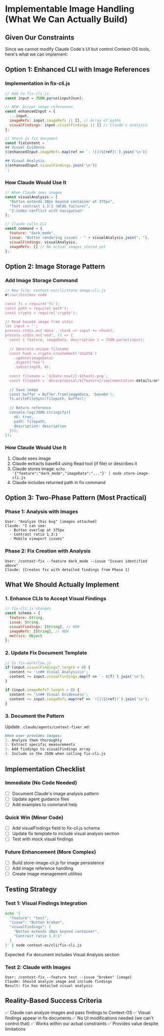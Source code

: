 # Implementable Image Handling (What We Can Actually Build)

## Given Our Constraints

Since we cannot modify Claude Code's UI but control Context-OS tools, here's what we can implement:

## Option 1: Enhanced CLI with Image References

### Implementation in fix-cli.js
```javascript
// Add to fix-cli.js
const input = JSON.parse(inputJson);

// NEW: Accept image references
const enhancedInput = {
  ...input,
  imageRefs: input.imageRefs || [], // Array of paths
  visualFindings: input.visualFindings || [] // Claude's analysis
};

// Store in fix document
const fixContent = `
## Visual Evidence
${enhancedInput.imageRefs.map(ref => `- ![](${ref})`).join('\n')}

## Visual Analysis
${enhancedInput.visualFindings.join('\n')}
`;
```

### How Claude Would Use It
```javascript
// When Claude sees images
const visualAnalysis = [
  "Button extends 20px beyond container at 375px",
  "Text contrast 1.3:1 (WCAG failure)",
  "Z-index conflict with navigation"
];

// Claude calls CLI
const command = {
  feature: "dark_mode",
  issue: "Button rendering issues - " + visualAnalysis.join(", "),
  visualFindings: visualAnalysis,
  imageRefs: [] // No actual images stored yet
};
```

## Option 2: Image Storage Pattern

### Add Image Storage Command
```javascript
// New file: context-os/cli/store-image-cli.js
#!/usr/bin/env node

const fs = require('fs');
const path = require('path');
const crypto = require('crypto');

// Read base64 image from stdin
let input = '';
process.stdin.on('data', chunk => input += chunk);
process.stdin.on('end', () => {
  const { feature, imageData, description } = JSON.parse(input);
  
  // Generate unique filename
  const hash = crypto.createHash('sha256')
    .update(imageData)
    .digest('hex')
    .substring(0, 8);
  
  const filename = `${Date.now()}-${hash}.png`;
  const filepath = `docs/proposal/${feature}/implementation-details/artifacts/${filename}`;
  
  // Save image
  const buffer = Buffer.from(imageData, 'base64');
  fs.writeFileSync(filepath, buffer);
  
  // Return reference
  console.log(JSON.stringify({
    ok: true,
    path: filepath,
    description: description
  }));
});
```

### How Claude Would Use It
1. Claude sees image
2. Claude extracts base64 using Read tool (if file) or describes it
3. Claude stores image: `echo '{"feature":"dark_mode","imageData":"..."}' | node store-image-cli.js`
4. Claude includes returned path in fix command

## Option 3: Two-Phase Pattern (Most Practical)

### Phase 1: Analysis with Images
```
User: "Analyze this bug" [images attached]
Claude: "I can see:
  - Button overlap at 375px
  - Contrast ratio 1.3:1
  - Mobile viewport issues"
```

### Phase 2: Fix Creation with Analysis
```
User: /context-fix --feature dark_mode --issue "Issues identified above"
Claude: [Creates fix with detailed findings from Phase 1]
```

## What We Should Actually Implement

### 1. Enhance CLIs to Accept Visual Findings
```javascript
// fix-cli.js changes
const schema = {
  feature: String,
  issue: String,
  visualFindings: [String], // NEW
  imageRefs: [String], // NEW
  metrics: Object
};
```

### 2. Update Fix Document Template
```javascript
// In fix-workflow.js
if (input.visualFindings?.length > 0) {
  content += '\n## Visual Analysis\n';
  content += input.visualFindings.map(f => `- ${f}`).join('\n');
}

if (input.imageRefs?.length > 0) {
  content += '\n## Visual Evidence\n';
  content += input.imageRefs.map(ref => `![](${ref})`).join('\n');
}
```

### 3. Document the Pattern
Update `.claude/agents/context-fixer.md`:
```markdown
When user provides images:
1. Analyze them thoroughly
2. Extract specific measurements
3. Add findings to visualFindings array
4. Include in the JSON when calling fix-cli.js
```

## Implementation Checklist

### Immediate (No Code Needed)
- [ ] Document Claude's image analysis pattern
- [ ] Update agent guidance files
- [ ] Add examples to command help

### Quick Win (Minor Code)
- [ ] Add visualFindings field to fix-cli.js schema
- [ ] Update fix template to include visual analysis section
- [ ] Test with mock visual findings

### Future Enhancement (More Complex)
- [ ] Build store-image-cli.js for image persistence
- [ ] Add image reference handling
- [ ] Create image management utilities

## Testing Strategy

### Test 1: Visual Findings Integration
```bash
echo '{
  "feature": "test",
  "issue": "Button broken",
  "visualFindings": [
    "Button extends 20px beyond container",
    "Contrast ratio 1.3:1"
  ]
}' | node context-os/cli/fix-cli.js
```
Expected: Fix document includes Visual Analysis section

### Test 2: Claude with Images
```
User: /context-fix --feature test --issue "broken" [image]
Claude: Should analyze image and include findings
Result: Fix has detailed visual analysis
```

## Reality-Based Success Criteria
✅ Claude can analyze images and pass findings to Context-OS
✅ Visual findings appear in fix documents
✅ No UI modifications needed (we can't control that)
✅ Works within our actual constraints
✅ Provides value despite limitations
